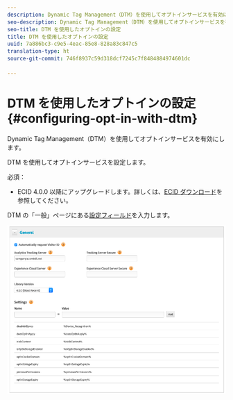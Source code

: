 ```yaml
---
description: Dynamic Tag Management（DTM）を使用してオプトインサービスを有効にします。
seo-description: Dynamic Tag Management（DTM）を使用してオプトインサービスを有効にします。
seo-title: DTM を使用したオプトインの設定
title: DTM を使用したオプトインの設定
uuid: 7a886bc3-c9e5-4eac-85e8-828a83c847c5
translation-type: ht
source-git-commit: 746f8937c59d318dcf7245c7f8484884974601dc

---
```



# DTM を使用したオプトインの設定{#configuring-opt-in-with-dtm}

Dynamic Tag Management（DTM）を使用してオプトインサービスを有効にします。

DTM を使用してオプトインサービスを設定します。

必須：

* ECID 4.0.0 以降にアップグレードします。詳しくは、[ECID ダウンロード](https://github.com/Adobe-Marketing-Cloud/id-service/releases)を参照してください。

DTM の「一般」ページにある[設定フィールド](/help/implementation-guides/opt-in-service/api.md)を入力します。

![](assets/DTM-example.png)

